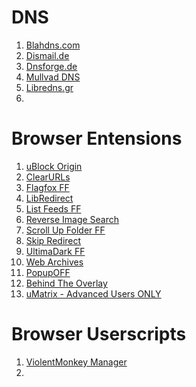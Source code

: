 # DNS
1. [Blahdns.com](https://blahdns.com/)
2. [Dismail.de](https://dismail.de/info.html#dns)
3. [Dnsforge.de](https://dnsforge.de/)
4. [Mullvad DNS](https://mullvad.net/en/help/dns-over-https-and-dns-over-tls)
5. [Libredns.gr](https://libredns.gr/)
6. 



# Browser Entensions
1. [uBlock Origin](https://github.com/gorhill/uBlock)
3. [ClearURLs](https://github.com/ClearURLs/Addon)
4. [Flagfox FF](https://addons.mozilla.org/en-US/firefox/addon/flagfox/)
5. [LibRedirect](https://libredirect.github.io/)
6. [List Feeds FF](https://github.com/igorlogius/list-feeds)
7. [Reverse Image Search](https://github.com/Brawl345/Image-Reverse-Search-WebExtension)
8. [Scroll Up Folder FF](https://github.com/PerfectSlayer/scrollupfolder)
9. [Skip Redirect](https://github.com/sblask-webextensions/webextension-skip-redirect)
10. [UltimaDark FF](https://github.com/ThomazPom/Moz-Ext-UltimaDark)
11. [Web Archives](https://github.com/dessant/web-archives#readme)
12. [PopupOFF](https://popupoff.org/?source=chrome)
13. [Behind The Overlay](https://github.com/NicolaeNMV/BehindTheOverlay)
14. [uMatrix - Advanced Users ONLY](https://github.com/gorhill/uMatrix/wiki)


# Browser Userscripts
1. [ViolentMonkey Manager](https://violentmonkey.github.io/)
2. 



